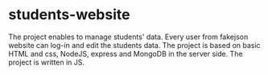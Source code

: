 # students-website
The project enables to manage students' data. 
Every user from fakejson website can log-in and edit the students data.
The project is based on basic HTML and css, NodeJS, express and MongoDB in the server side.
The project is written in JS.
